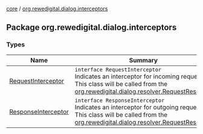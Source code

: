[core](../index.md) / [org.rewedigital.dialog.interceptors](./index.md)

## Package org.rewedigital.dialog.interceptors

### Types

| Name | Summary |
|---|---|
| [RequestInterceptor](-request-interceptor/index.md) | `interface RequestInterceptor`<br>Indicates an interceptor for incoming requests. This class will be called from the [org.rewedigital.dialog.resolver.RequestResolver](../org.rewedigital.dialog.resolver/-request-resolver/index.md). |
| [ResponseInterceptor](-response-interceptor/index.md) | `interface ResponseInterceptor`<br>Indicates an interceptor for outgoing requests. This class will be called from the [org.rewedigital.dialog.resolver.RequestResolver](../org.rewedigital.dialog.resolver/-request-resolver/index.md). |
